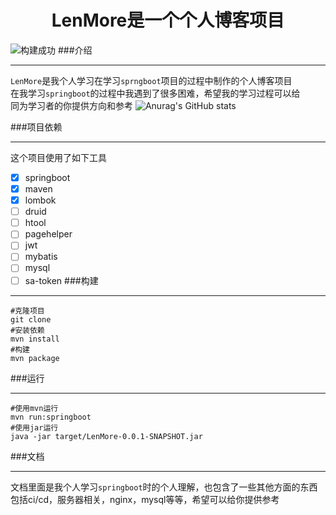 <div style="text-align: center;"><h1>LenMore是一个个人博客项目</h1></div>

![构建成功](https://app.travis-ci.com/luolikong950412/LenMoreBlog.svg?branch=master)
###介绍
___
`LenMore`是我个人学习在学习`sprngboot`项目的过程中制作的个人博客项目  
在我学习`springboot`的过程中我遇到了很多困难，希望我的学习过程可以给  
同为学习者的你提供方向和参考
![Anurag's GitHub stats](https://github-readme-stats.vercel.app/api?username=luolikong950412&show_icons=true&theme=dracula&)

###项目依赖
___
这个项目使用了如下工具  
- [x] springboot
- [x] maven
- [X] lombok
- [ ] druid
- [ ] htool
- [ ] pagehelper
- [ ] jwt
- [ ] mybatis
- [ ] mysql
- [ ] sa-token
###构建
___
```shell
#克隆项目
git clone 
#安装依赖
mvn install
#构建
mvn package
```
###运行
___
```shell
#使用mvn运行
mvn run:springboot
#使用jar运行
java -jar target/LenMore-0.0.1-SNAPSHOT.jar
```
###文档
___
文档里面是我个人学习`springboot`时的个人理解，也包含了一些其他方面的东西  
包括ci/cd，服务器相关，nginx，mysql等等，希望可以给你提供参考